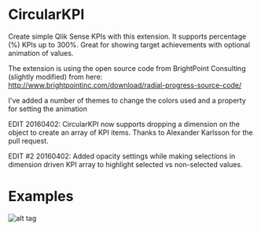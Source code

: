 # CircularKPI
Create simple Qlik Sense KPIs with this extension. It supports percentage (%) KPIs up to 300%. Great for showing target achievements with optional animation of values.

The extension is using the open source code from BrightPoint Consulting (slightly modified) from here:
http://www.brightpointinc.com/download/radial-progress-source-code/

I've added a number of themes to change the colors used and a property for setting the animation

EDIT 20160402: CircularKPI now supports dropping a dimension on the object to create an array of KPI items. Thanks to Alexander Karlsson for the pull request.

EDIT #2 20160402: Added opacity settings while making selections in dimension driven KPI array to highlight selected vs non-selected values.

# Examples
![alt tag](https://raw.githubusercontent.com/johsund/CircularKPI/master/CircularKPI2.png)
